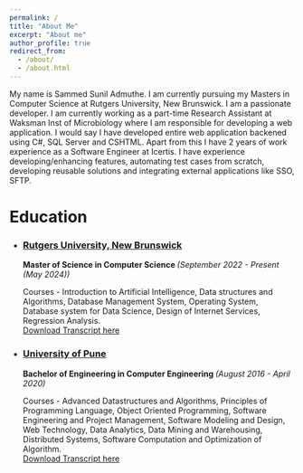 ```yaml
---
permalink: /
title: "About Me"
excerpt: "About me"
author_profile: true
redirect_from: 
  - /about/
  - /about.html
---
```


My name is Sammed Sunil Admuthe. I am currently pursuing my Masters in Computer Science at Rutgers University, New Brunswick. I am a passionate developer. I am currently working as a part-time Research Assistant at Waksman Inst of Microbiology where I am responsible for developing a web application. I would say I have developed entire web application backened using C#, SQL Server and CSHTML. Apart from this I have 2 years of work experience as a Software Engineer at Icertis. I have experience developing/enhancing features, automating test cases from scratch, developing reusable solutions and integrating external applications like SSO, SFTP.

Education
======
* <h3><u>Rutgers University, New Brunswick</u></h3>
    <b>Master of Science in Computer Science </b><i>(September 2022 - Present (May 2024))</i>
    
    Courses - 
    Introduction to Artificial Intelligence, Data structures and Algorithms, Database Management System, Operating System, Database system for Data Science, Design of Internet Services, Regression Analysis.<br>
    <a href="http://SammedAdmuthe.github.io/files/GradTranscript.pdf" download>Download Transcript here</a>

* <h3><u>University of Pune</u></h3>
    <b>Bachelor of Engineering in Computer Engineering </b><i>(August 2016 - April 2020)</i>

    Courses - 
    Advanced Datastructures and Algorithms, Principles of Programming Language, Object Oriented Programming, Software Engineering and Project Management, Software Modeling and Design, Web Technology, Data Analytics, Data Mining and Warehousing, Distributed Systems, Software Computation and Optimization of Algorithm.<br>
    <a href="http://SammedAdmuthe.github.io/files/UndergradTranscript.pdf" download>Download Transcript here</a>

